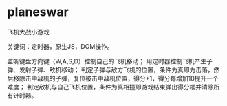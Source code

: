 # planeswar
飞机大战小游戏

关键词：定时器，原生JS，DOM操作。

监听键盘方向键（W,A,S,D）控制自己的飞机移动；
用定时器控制飞机产生子弹、发射子弹、敌机移动；
判定子弹与敌方飞机的位置，条件为真即为击落，然后移除击中敌机的子弹，复位被击中敌机位置，得分+1，得分每增加10提升一个难度；
判定敌机与自己飞机位置，条件为真相撞即游戏结束弹出得分框并清除所有计时器。
